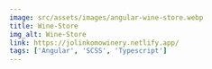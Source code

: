```yaml
---
image: src/assets/images/angular-wine-store.webp
title: Wine-Store
img_alt: Wine-Store
link: https://jolinkomowinery.netlify.app/
tags: ['Angular', 'SCSS', 'Typescript']
---
```

